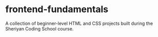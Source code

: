 # frontend-fundamentals
A collection of beginner-level HTML and CSS projects built during the Sheriyan Coding School course.
